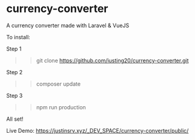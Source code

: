 # currency-converter
A currency converter made with Laravel &amp; VueJS


To install:

Step 1
>> git clone https://github.com/iusting20/currency-converter.git

Step 2
>> composer update

Step 3
>> npm run production

All set!


Live Demo:
https://justinsrv.xyz/_DEV_SPACE/currency-converter/public/
